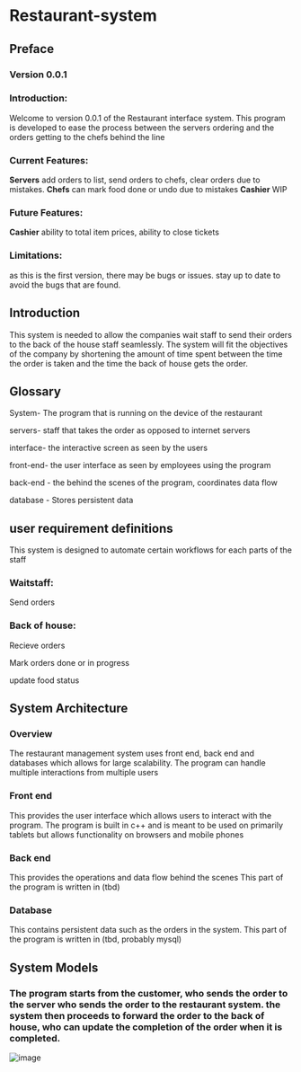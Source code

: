 # Restaurant-system
## Preface
  ###  Version 0.0.1
  ### Introduction:
  Welcome to version 0.0.1 of the Restaurant interface system. This program is developed to ease the process between the servers ordering and the orders getting to the chefs behind the line
  ### Current Features:
  **Servers**
  add orders to list, send orders to chefs, clear orders due to mistakes.
  **Chefs**
  can mark food done or undo due to mistakes
  **Cashier**
  WIP
  ### Future Features:
  **Cashier**
  ability to total item prices, ability to close tickets
  ### Limitations:
  as this is the first version, there may be bugs or issues. stay up to date to avoid the bugs that are found.
## Introduction
  This system is needed to allow the companies wait staff to send their orders to the back of the house staff seamlessly.
  The system will fit the objectives of the company by shortening the amount of time spent between the time the order is taken and the time the back of house gets the order.
## Glossary
  System- The program that is running on the device of the restaurant
  
  servers- staff that takes the order as opposed to internet servers
  
  interface- the interactive screen as seen by the users
  
  front-end- the user interface as seen by employees using the program
  
  back-end - the behind the scenes of the program, coordinates data flow
  
  database - Stores persistent data
## user requirement definitions
  This system is designed to automate certain workflows for each parts of the staff
  ### Waitstaff:
  Send orders
  

  ### Back of house:
  Recieve orders
  
  Mark orders done or in progress
  
  update food status
## System Architecture
  ### Overview
  The restaurant management system uses front end, back end and databases which allows for large scalability. The program can handle multiple interactions from multiple users
  ### Front end
  This provides the user interface which allows users to interact with the program.
  The program is built in c++ and is meant to be used on primarily tablets but allows functionality on browsers and mobile phones
  ### Back end
  This provides the operations and data flow behind the scenes
  This part of the program is written in (tbd)
  ### Database
  This contains persistent data such as the orders in the system.
  This part of the program is written in (tbd, probably mysql)
## System Models
  ### The program starts from the customer, who sends the order to the server who sends the order to the restaurant system. the system then proceeds to forward the order to the back of house, who can update the completion of the order when it is completed.
  ![image](https://github.com/user-attachments/assets/fa393652-d07c-4959-af0d-df2546c43c47)
